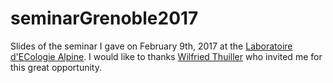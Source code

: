 # seminarGrenoble2017

Slides of the seminar I gave on February 9th, 2017 at the [Laboratoire d'ECologie Alpine](http://www-leca.ujf-grenoble.fr/?lang=en). I would like to thanks [Wilfried
Thuiller](https://www.researchgate.net/profile/Wilfried_Thuiller) who invited me
for this great opportunity.
